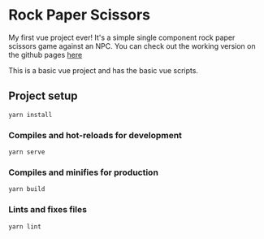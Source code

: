 # Rock Paper Scissors

My first vue project ever! It's a simple single component rock paper scissors game against an NPC. You can check out the working version on the github pages [here](https://sanchitgoel01.github.io/RockPaperScissors/)

This is a basic vue project and has the basic vue scripts.

## Project setup
```
yarn install
```

### Compiles and hot-reloads for development
```
yarn serve
```

### Compiles and minifies for production
```
yarn build
```

### Lints and fixes files
```
yarn lint
```
